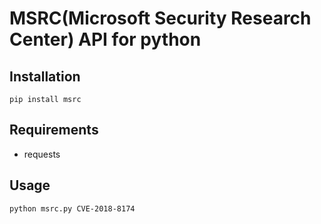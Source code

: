 MSRC(Microsoft Security Research Center) API for python
============================================

Installation
------------
	pip install msrc

Requirements
-----------
* requests


Usage
-----
	python msrc.py CVE-2018-8174
